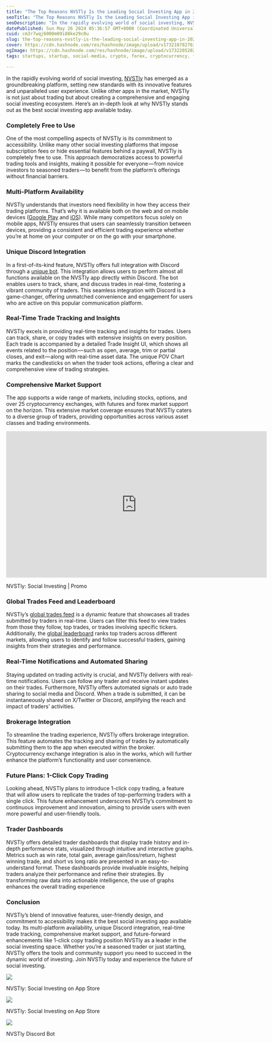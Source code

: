 ```yaml
---
title: "The Top Reasons NVSTly Is the Leading Social Investing App in 2024"
seoTitle: "The Top Reasons NVSTly Is the Leading Social Investing App in 2024"
seoDescription: "In the rapidly evolving world of social investing, NVSTly has emerged as a groundbreaking platform, setting new standards with its innovative features and.."
datePublished: Sun May 26 2024 05:36:57 GMT+0000 (Coordinated Universal Time)
cuid: cm3r7wqj6000m09i88ke29c0u
slug: the-top-reasons-nvstly-is-the-leading-social-investing-app-in-2024-56a5e946e226
cover: https://cdn.hashnode.com/res/hashnode/image/upload/v1732187827639/34509d85-8157-4ea0-a1cf-eb1b5a5ed9ac.png
ogImage: https://cdn.hashnode.com/res/hashnode/image/upload/v1732205202300/2bf37dfc-9862-476e-97e4-7379f56479b7.png
tags: startups, startup, social-media, crypto, forex, cryptocurrency, finance, fintech, trading, economy, investing, stocks, futures, stockmarket, tradingplatfrom

---
```


In the rapidly evolving world of social investing, [NVSTly](https://nvstly.com/ "NVSTly - Social Investing") has emerged as a groundbreaking platform, setting new standards with its innovative features and unparalleled user experience. Unlike other apps in the market, NVSTly is not just about trading but about creating a comprehensive and engaging social investing ecosystem. Here’s an in-depth look at why NVSTly stands out as the best social investing app available today.

### Completely Free to Use

One of the most compelling aspects of NVSTly is its commitment to accessibility. Unlike many other social investing platforms that impose subscription fees or hide essential features behind a paywall, NVSTly is completely free to use. This approach democratizes access to powerful trading tools and insights, making it possible for everyone — from novice investors to seasoned traders — to benefit from the platform’s offerings without financial barriers.

### Multi-Platform Availability

NVSTly understands that investors need flexibility in how they access their trading platforms. That’s why it is available both on the web and on mobile devices ([Google Play](https://play.google.com/store/apps/details?id=ly.nvst.android "NVSTly: Social Investing on Google Play") and [iOS](https://apps.apple.com/us/app/nvstly-social-investing/id6475617649 "NVSTly: Social Investing on Apple App Store")). While many competitors focus solely on mobile apps, NVSTly ensures that users can seamlessly transition between devices, providing a consistent and efficient trading experience whether you’re at home on your computer or on the go with your smartphone.

### Unique Discord Integration

In a first-of-its-kind feature, NVSTly offers full integration with Discord through a [unique bot](https://discord.com/application-directory/901245095502819358 "NVSTly Discord App"). This integration allows users to perform almost all functions available on the NVSTly app directly within Discord. The bot enables users to track, share, and discuss trades in real-time, fostering a vibrant community of traders. This seamless integration with Discord is a game-changer, offering unmatched convenience and engagement for users who are active on this popular communication platform.

### Real-Time Trade Tracking and Insights

NVSTly excels in providing real-time tracking and insights for trades. Users can track, share, or copy trades with extensive insights on every position. Each trade is accompanied by a detailed Trade Insight UI, which shows all events related to the position — such as open, average, trim or partial closes, and exit — along with real-time asset data. The unique POV Chart marks the candlesticks on when the trader took actions, offering a clear and comprehensive view of trading strategies.

### Comprehensive Market Support

The app supports a wide range of markets, including stocks, options, and over 25 cryptocurrency exchanges, with futures and forex market support on the horizon. This extensive market coverage ensures that NVSTly caters to a diverse group of traders, providing opportunities across various asset classes and trading environments.

<iframe src="https://www.youtube.com/embed/usMjT4vcewY?feature=oembed" width="700" height="393" frameborder="0" scrolling="no"></iframe>

NVSTly: Social Investing | Promo

### Global Trades Feed and Leaderboard

NVSTly’s [global trades feed](https://nvstly.com/trades "NVSTly - Trades Feed") is a dynamic feature that showcases all trades submitted by traders in real-time. Users can filter this feed to view trades from those they follow, top trades, or trades involving specific tickers. Additionally, the [global leaderboard](https://nvstly.com/ranks "NVSTly - Top Traders") ranks top traders across different markets, allowing users to identify and follow successful traders, gaining insights from their strategies and performance.

### Real-Time Notifications and Automated Sharing

Staying updated on trading activity is crucial, and NVSTly delivers with real-time notifications. Users can follow any trader and receive instant updates on their trades. Furthermore, NVSTly offers automated signals or auto trade sharing to social media and Discord. When a trade is submitted, it can be instantaneously shared on X/Twitter or Discord, amplifying the reach and impact of traders’ activities.

### Brokerage Integration

To streamline the trading experience, NVSTly offers brokerage integration. This feature automates the tracking and sharing of trades by automatically submitting them to the app when executed within the broker. Cryptocurrency exchange integration is also in the works, which will further enhance the platform’s functionality and user convenience.

### Future Plans: 1-Click Copy Trading

Looking ahead, NVSTly plans to introduce 1-click copy trading, a feature that will allow users to replicate the trades of top-performing traders with a single click. This future enhancement underscores NVSTly’s commitment to continuous improvement and innovation, aiming to provide users with even more powerful and user-friendly tools.

### Trader Dashboards

NVSTly offers detailed trader dashboards that display trade history and in-depth performance stats, visualized through intuitive and interactive graphs. Metrics such as win rate, total gain, average gain/loss/return, highest winning trade, and short vs long ratio are presented in an easy-to-understand format. These dashboards provide invaluable insights, helping traders analyze their performance and refine their strategies. By transforming raw data into actionable intelligence, the use of graphs enhances the overall trading experience

### Conclusion

NVSTly’s blend of innovative features, user-friendly design, and commitment to accessibility makes it the best social investing app available today. Its multi-platform availability, unique Discord integration, real-time trade tracking, comprehensive market support, and future-forward enhancements like 1-click copy trading position NVSTly as a leader in the social investing space. Whether you’re a seasoned trader or just starting, NVSTly offers the tools and community support you need to succeed in the dynamic world of investing. Join NVSTly today and experience the future of social investing.

[![](https://cdn.hashnode.com/res/hashnode/image/upload/v1732187824571/cc3bd956-9697-4a31-b26a-e0dac21f6245.png)](https://play.google.com/store/apps/details?id=ly.nvst.android)

NVSTly: Social Investing on App Store

[![](https://cdn.hashnode.com/res/hashnode/image/upload/v1732187825184/33e4fee8-24d8-4f15-b3f4-ca71e7b6a93b.png)](https://apps.apple.com/us/app/nvstly-social-investing/id6475617649)

NVSTly: Social Investing on App Store

[![](https://cdn.hashnode.com/res/hashnode/image/upload/v1732187825843/4bfff042-e4cb-4cb4-9559-610ef6dc7df7.png)](https://discord.com/application-directory/901245095502819358)

NVSTly Discord Bot